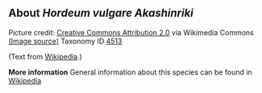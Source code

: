 **About *Hordeum vulgare Akashinriki***
-------------------------
Picture credit: [Creative Commons Attribution 2.0](https://creativecommons.org/licenses/by/2.0) via Wikimedia Commons [(Image source)](https://en.wikipedia.org/wiki/File:Barley_(Hordeum_vulgare)_-_United_States_National_Arboretum_-_24_May_2009.jpg)
Taxonomy ID [4513](https://www.uniprot.org/taxonomy/4513)

(Text from [Wikipedia](https://en.wikipedia.org/).)

**More information**
General information about this species can be found in [Wikipedia](https://en.wikipedia.org/wiki/Barley)
